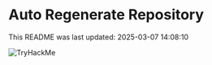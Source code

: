 # Auto Regenerate Repository

This README was last updated: 2025-03-07 14:08:10

 ![TryHackMe](https://tryhackme.com/badge/533634)